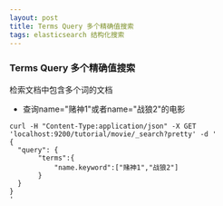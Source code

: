 ```yaml
---
layout: post
title: Terms Query 多个精确值搜索
tags: elasticsearch 结构化搜索
---
```


### Terms Query 多个精确值搜索

检索文档中包含多个词的文档

* 查询name="赌神1"或者name="战狼2"的电影
```
curl -H "Content-Type:application/json" -X GET 'localhost:9200/tutorial/movie/_search?pretty' -d '
{
  "query": {
       "terms":{
           "name.keyword":["赌神1","战狼2"]
       }
  }
}
'
```
